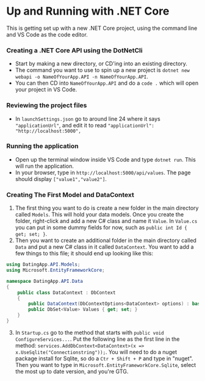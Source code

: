 # Up and Running with .NET Core
This is getting set up with a new .NET Core project, using the command line and VS Code as the code editor.

### Creating a .NET Core API using the DotNetCli
- Start by making a new directory, or CD'ing into an existing directory.
- The command you want to use to spin up a new project is `dotnet new webapi -o NameOfYourApp.API -n NameOfYourApp.API`.
- You can then CD into `NameOfYourApp.API` and do a `code .` which will open your project in VS Code.

### Reviewing the project files
- In `launchSettings.json` go to around line 24 where it says `"applicationUrl"`, and edit it to 
read `"applicationUrl": "http://localhost:5000",`

### Running the application
- Open up the terminal window inside VS Code and type `dotnet run`. This will run the application.
- In your browser, type in `http://localhost:5000/api/values`. The page should display `["value1","value2"]`.

### Creating The First Model and DataContext
1. The first thing you want to do is create a new folder in the main directory called `Models`. This will hold your data models. Once you create the folder, right-click and add a new C# class and name it `Value`. In `Value.cs` you can put in some dummy fields for now, such as `public int Id { get; set; }`.
2. Then you want to create an additional folder in the main directory called `Data` and put a new C# class in it called `DataContext`. You want to add a few things to this file; it should end up looking like this:
```C#
using DatingApp.API.Models;
using Microsoft.EntityFrameworkCore;

namespace DatingApp.API.Data
{
    public class DataContext : DbContext
    {
        public DataContext(DbContextOptions<DataContext> options) : base (options) {}
        public DbSet<Value> Values { get; set; }
    }
}
```
3. In `Startup.cs` go to the method that starts with `public void ConfigureServices...`. Put the following line as the first line in the method: `services.AddDbContext<DataContext>(x => x.UseSqlite("Connectionstring"));`. You will need to do a nuget package install for Sqlite, so do a `Ctr + Shift + P` and type in "nuget". Then you want to type in `Microsoft.EntityFrameworkCore.Sqlite`, select the most up to date version, and you're GTG. 
